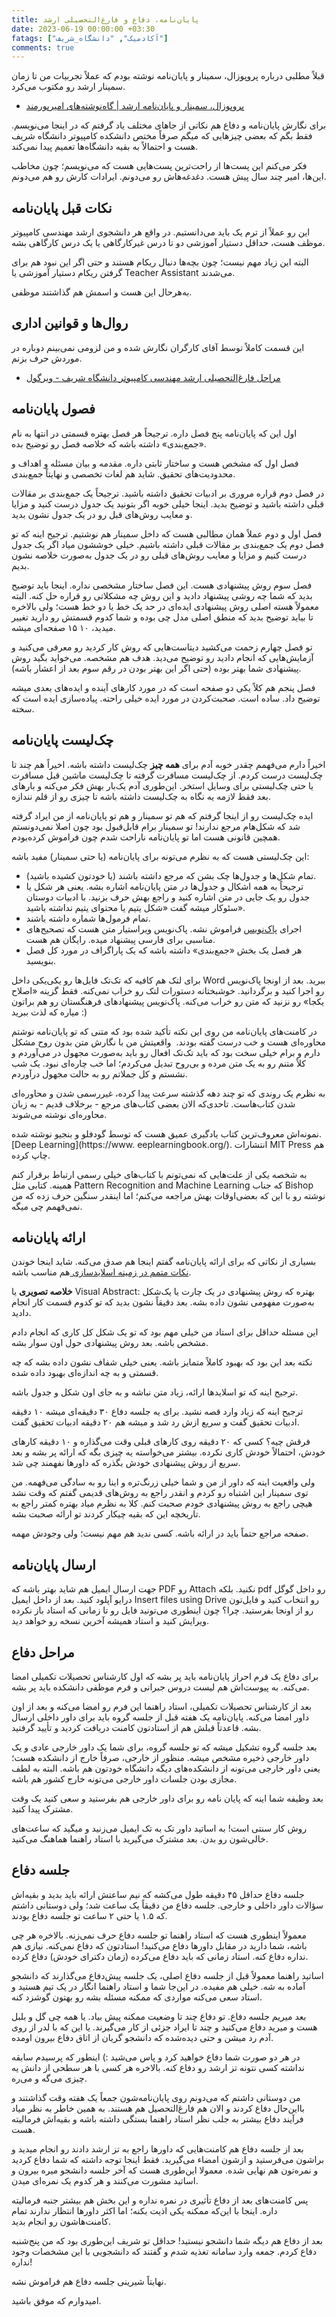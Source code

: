 ```yaml
---
title: پایان‌نامه، دفاع و فارغ‌التحصیلی ارشد
date: 2023-06-19 00:00:00 +03:30
fatags: ["آکادمیک", "دانشگاه_شریف"]
comments: true
---
```


قبلاً مطلبی درباره پروپوزال، سمینار و پایان‌نامه نوشته بودم که عملاً تجربیات من تا زمان سمینار ارشد رو مکتوب می‌کرد.

- [پروپوزال،‌ سمینار و پایان‌نامه ارشد | گاه‌نوشته‌های امیرپورمند](https://aprd.ir/proposal-seminar-thesis/)

برای نگارش پایان‌نامه و دفاع هم نکاتی از جاهای مختلف یاد گرفتم که در اینجا می‌نویسم. فقط بگم که بعضی چیزهایی که میگم صرفاً مختص دانشکده کامپیوتر دانشگاه شریف هست و احتمالاً به بقیه دانشگاه‌ها تعمیم پیدا نمی‌کند.

فکر می‌کنم این پست‌ها از راحت‌ترین پست‌هایی هست که می‌نویسم؛ چون مخاطب این‌ها، امیر چند سال پیش هست. دغدغه‌هاش رو می‌دونم. ایرادات کارش رو هم می‌دونم.

## نکات قبل پایان‌نامه

این رو عملاً از ترم یک باید می‌دانستیم. در واقع هر دانشجوی ارشد مهندسی کامپیوتر موظف هست، حداقل دستیار آموزشی دو تا درس غیرکارگاهی یا یک درس کارگاهی بشه.

البته این زیاد مهم نیست؛ چون بچه‌ها دنبال ریکام هستند و حتی اگر این نبود هم برای گرفتن ریکام دستیار آموزشی یا Teacher Assistant می‌شدند.

به‌هرحال این هست و اسمش هم گذاشتند موظفی.

## روال‌ها و قوانین اداری
این قسمت کاملاً توسط آقای کارگران نگارش شده و من لزومی نمی‌بینم دوباره در موردش حرف بزنم.

- [مراحل فارغ‌التحصیلی ارشد مهندسی کامپیوتر دانشگاه شریف - ویرگول](https://virgool.io/@kargaranamir/mscgradce1041-t96mittn6btl)

## فصول پایان‌نامه
اول این که پایان‌نامه پنج فصل داره. ترجیحاً هر فصل بهتره قسمتی در انتها به نام «جمع‌بندی» داشته باشه که خلاصه فصل رو توضیح بده.

فصل اول که مشخص هست و ساختار ثابتی داره. مقدمه و بیان مسئله و اهداف و محدودیت‌های تحقیق. شاید هم لغات تخصصی و نهایتاً جمع‌بندی.

در فصل دوم قراره مروری بر ادبیات تحقیق داشته باشید. ترجیحاً یک جمع‌بندی بر مقالات قبلی داشته باشید و توضیح بدید. اینجا خیلی خوبه اگر بتونید یک جدول درست کنید و مزایا و معایب روش‌های قبل رو در یک جدول نشون بدید.

فصل اول و دوم عملاً همان مطالبی هست که داخل سمینار هم نوشتیم. ترجیح اینه که تو فصل دوم یک جمع‌بندی بر مقالات قبلی داشته باشیم. خیلی خوششون میاد اگر یک جدول درست کنیم و مزایا و معایب روش‌های قبلی رو در یک جدول به‌صورت خلاصه نشون بدیم.

فصل سوم روش پیشنهادی هست. این فصل ساختار مشخصی نداره. اینجا باید توضیح بدید که شما چه روشی پیشنهاد دادید و این روش چه مشکلاتی رو قراره حل کنه. البته معمولاً هسته اصلی روش پیشنهادی ایده‌ای در حد یک خط یا دو خط هست؛ ولی بالاخره تا بیاید توضیح بدید که منطق اصلی مدل چی بوده و شما کدوم قسمتش رو دارید تغییر میدید، ۱۰ ۱۵ صفحه‌ای میشه.

تو فصل چهارم زحمت می‌کشید دیتاست‌هایی که روش کار کردید رو معرفی می‌کنید و آزمایش‌هایی که انجام دادید رو توضیح می‌دید. هدف هم مشخصه. می‌خواید بگید روش پیشنهادی شما بهتر بوده (حتی اگر این بهتر بودن در رقم سوم بعد از اعشار باشه).

فصل پنجم هم کلاً یکی دو صفحه است که در مورد کارهای آینده و ایده‌های بعدی میشه توضیح داد. ساده‌ است. صحبت‌کردن در مورد ایده خیلی راحته. پیاده‌سازی ایده‌ است که سخته.

## چک‌لیست پایان‌نامه
اخیراً دارم می‌فهمم چقدر خوبه آدم برای **همه چیز** چک‌لیست داشته باشه. اخیراً هم چند تا چک‌لیست درست کردم. از چک‌لیست مسافرت گرفته تا چک‌‌لیست ماشین قبل مسافرت یا حتی چک‌لیستی برای وسایل استخر. این‌طوری آدم یک‌بار بهش فکر می‌کنه و بارهای بعد فقط لازمه یه نگاه به چک‌لیست داشته باشه تا چیزی رو از قلم نندازه.

ایده چک‌لیست رو از اینجا گرفتم که هم تو سمینار و هم تو پایان‌نامه از من ایراد گرفته شد که شکل‌هام مرجع ندارند! تو سمینار برام قابل‌قبول بود چون اصلا نمی‌دونستم همچین قانونی هست اما تو پایان‌نامه ناراحت شدم چون فراموش کرده‌بودم.

این چک‌لیستی هست که به نظرم می‌تونه برای پایان‌نامه (یا حتی سمینار) مفید باشه:

- تمام شکل‌ها و جدول‌ها چک بشن که مرجع داشته باشند (یا خودتون کشیده باشید).
- ترجیحاً به همه اشکال و جدول‌ها در متن پایان‌نامه اشاره بشه. یعنی هر شکل یا جدول رو یک جایی در متن اشاره کنید و راجع بهش حرف بزنید. با ادبیات دوستان سئوکار میشه گفت «شکل یتیم یا محتوای یتیم نداشته باشید». 
- تمام فرمول‌ها شماره داشته باشند.
- اجرای [پاک‌نویس](https://paknevis.ir/) فراموش نشه. پاک‌نویس ویراستیار متن هست که تصحیح‌های مناسبی برای فارسی پیشنهاد میده. رایگان هم هست.
- هر فصل یک بخش «جمع‌بندی» داشته باشه که یک پاراگراف در مورد کل فصل بنویسید.

برای لتک هم کافیه که تک‌تک فایل‌ها رو یکی‌یکی داخل Word ببرید. بعد از اونجا پاک‌نویس رو اجرا کنید و برگردانید. خوشبختانه دستورات لتک رو خراب نمی‌کنه. فقط گزینه «اصلاح یکجا» رو نزنید که متن رو خراب می‌کنه. پاک‌نویس پیشنهادهای فرهنگستان رو هم براتون میاره که لذت ببرید :)

در کامنت‌های پایان‌نامه من روی این نکته تأکید شده بود که متنی که تو پایان‌نامه نوشتم محاوره‌ای هست و خب درست گفته بودند.  واقعیتش من با نگارش متن بدون روح مشکل دارم و برام خیلی سخت بود که باید تک‌تک افعال رو باید به‌صورت مجهول در می‌آوردم و کلاً متنم رو به یک متن مرده و بی‌روح تبدیل می‌کردم؛ اما خب چاره‌ای نبود. یک شب نشستم و کل جملاتم رو به حالت مجهول درآوردم.

به نظرم یک روندی که تو چند دهه گذشته سرعت پیدا کرده، غیررسمی شدن و محاوره‌ای شدن کتاب‌هاست. تاحدی‌که الان بعضی کتاب‌های مرجع - برخلاف قدیم - به زبان محاوره‌ای نوشته می‌شوند.

نمونه‌اش معروف‌ترین کتاب یادگیری عمیق هست که توسط گودفلو و بنجیو نوشته شده. [Deep Learning](https://www. eeplearningbook.org/). انتشارات MIT Press هم چاپ کرده.

به شخصه یکی از علت‌هایی که نمی‌تونم با کتاب‌های خیلی رسمی ارتباط برقرار کنم همینه. کتابی مثل Pattern Recognition and Machine Learning که جناب Bishop نوشته رو با این که بعضی‌اوقات بهش مراجعه می‌کنم؛ اما اینقدر سنگین حرف زده که من نمی‌فهمم چی میگه.

## ارائه پایان‌نامه
بسیاری از نکاتی که برای ارائه پایان‌نامه گفتم اینجا هم صدق می‌کنه. شاید اینجا خوندن [نکات متمم در زمینه اسلایدسازی ](https://motamem.org/%D9%85%D9%87%D8%A7%D8%B1%D8%AA-%D8%A7%D8%B3%D9%84%D8%A7%DB%8C%D8%AF%D8%B3%D8%A7%D8%B2%DB%8C-%D9%88-%D9%BE%D8%A7%D9%88%D8%B1%D9%BE%D9%88%DB%8C%D9%86%D8%AA-%DB%B1/)هم مناسب باشه.

**خلاصه تصویری** یا Visual Abstract: بهتره که روش پیشنهادی در یک چارت یا یک‌شکل به‌صورت مفهومی نشون داده بشه. بعد دقیقاً نشون بدید که تو کدوم قسمت کار انجام دادید.

این مسئله حداقل برای استاد من خیلی مهم بود که تو یک شکل کل کاری که انجام دادم مشخص باشه. بعد روش پیشنهادی حول اون سوار بشه.

نکته بعد این بود که بهبود کاملاً متمایز باشه. یعنی خیلی شفاف نشون داده بشه که چه قسمتی و به چه اندازه‌ای بهبود داده شده.

ترجیح اینه که تو اسلاید‌ها ارائه، زیاد متن نباشه و به جای اون شکل و جدول باشه.

ترجیح اینه که زیاد وارد قصه نشید. برای یه جلسه دفاع ۳۰ دقیقه‌ای میشه ۱۰ دقیقه ادبیات تحقیق گفت و سریع ازش رد شد و میشه هم ۲۰ دقیقه ادبیات تحقیق گفت.

فرقش چیه؟ کسی که ۲۰ دقیقه روی کارهای قبلی وقت می‌گذاره و ۱۰ دقیقه کارهای خودش، احتمالاً خودش کاری نکرده. بیشتر می‌خواسته یه چیزی بگه که ارائه پر بشه و بعد سریع از روش پیشنهادی خودش بگذره که داورها نفهمند چی شد.

ولی واقعیت اینه که داور از من و شما خیلی زرنگ‌تره و اینا رو به سادگی می‌فهمه. من توی سمینار این اشتباه رو کردم و انقدر راجع به روش‌های قدیمی گفتم که وقت نشد هیچی راجع به روش پیشنهادی خودم صحبت کنم. کلا به نظرم میاد بهتره کمتر راجع به تاریخچه این که بقیه چیکار کردند تو ارائه صحبت بشه.

صفحه مراجع حتماً باید در ارائه باشه. کسی ندید هم مهم نیست؛ ولی وجودش مهمه.

## ارسال پایان‌نامه
جهت ارسال ایمیل هم شاید بهتر باشه که PDF رو Attach نکنید. بلکه pdf رو داخل گوگل درایو آپلود کنید. بعد از داخل ایمیل Insert files using Drive رو انتخاب کنید و فایل‌تون رو از اونجا بفرستید. چرا؟ چون اینطوری می‌تونید فایل رو تا زمانی که استاد باز نکرده ویرایش کنید و استاد همیشه آخرین نسخه رو خواهد دید.

## مراحل دفاع
برای دفاع یک فرم احراز پایان‌نامه باید پر بشه که اول کارشناس تحصیلات تکمیلی امضا می‌کنه. به پیوست‌اش هم لیست دروس جبرانی و فرم موظفی دانشکده باید پر بشه.

بعد از کارشناس تحصیلات تکمیلی، استاد راهنما این فرم رو امضا می‌کنه و بعد از اون داور امضا می‌کنه. پایان‌نامه یک هفته قبل از جلسه گروه باید برای داور داخلی ارسال بشه. قاعدتاً قبلش هم از استادتون کامنت دریافت کردید و تأیید گرفتید.

بعد جلسه گروه تشکیل میشه که تو جلسه گروه، برای شما یک داور خارجی عادی و یک داور خارجی ذخیره مشخص میشه. منظور از خارجی، صرفاً خارج از دانشکده هست؛ یعنی داور خارجی می‌تونه از دانشکده‌های دیگه دانشگاه خودتون هم باشه. البته به لطف مجازی بودن جلسات داور خارجی می‌تونه خارج کشور هم باشه.

بعد وظیفه شما اینه که پایان نامه رو برای داور خارجی هم بفرستید و سعی کنید یک وقت مشترک پیدا کنید.

روش کار سنتی است! به اساتید داور تک به تک ایمیل می‌زنید و میگید که ساعت‌های خالی‌شون رو بدن. بعد مشترک می‌گیرید با استاد راهنما هماهنگ می‌کنید.

## جلسه دفاع
جلسه دفاع حداقل ۴۵ دقیقه طول می‌کشه که نیم ساعتش ارائه باید بدید و بقیه‌اش سؤالات داور داخلی و خارجی. جلسه دفاع من دقیقاً یک ساعت شد؛ ولی دوستانی داشتم که ۱.۵ یا حتی ۲ ساعت تو جلسه دفاع بودند.

معمولاً اینطوری هست که استاد راهنما تو جلسه دفاع حرف نمی‌زنه. بالاخره هر چی باشه، شما دارید در مقابل داورها دفاع می‌کنید! استادتون که دفاع نمی‌کنه. نیازی هم نداره دفاع کنه. استاد زمانی که باید دفاع می‌کرده (زمان دکترای خودش) دفاع کرده.

اساتید راهنما معمولاً قبل از جلسه دفاع اصلی، یک جلسه پیش‌دفاع می‌گذارند که دانشجو آماده به شه. خیلی هم مفیده. در این‌جا شما و استاد راهنما انگار در یک تیم هستید و استاد سعی می‌کنه مواردی که ممکنه مسئله بشه رو بهتون گوشزد کنه. 

بعد میریم جلسه دفاع. تو دفاع چند تا وضعیت ممکنه پیش بیاد. یا همه چی گل و بلبل هست و میرید دفاع می‌کنید و چند تا ایراد جزئی از کار می‌گیرند. یا این که با لدر از روی آدم رد میشن و حتی دیده‌شده که دانشجو گریان از اتاق دفاع بیرون اومده.

در هر دو صورت شما دفاع خواهید کرد و پاس می‌شید :) اینطور که پرسیدم سابقه نداشته کسی نتونه تز ارشد رو دفاع کنه. بالاخره هر کسی با هر سطحی از دانش یه چیزی می‌گه و می‌ره.

من دوستانی داشتم که می‌دونم روی پایان‌نامه‌شون جمعاً یک هفته وقت گذاشتند و بااین‌حال دفاع کردند و الان هم فارغ‌التحصیل هم هستند. به همین خاطر به نظر میاد فرآیند دفاع بیشتر به جلب نظر استاد راهنما بستگی داشته باشه و بقیه‌اش فرمالیته‌ هست.

بعد از جلسه دفاع هم کامنت‌هایی که داورها راجع به تز ارشد دادند رو انجام میدید و براشون می‌فرستید و ازشون امضاء می‌گیرید. فقط اینجا توجه داشته که شما دفاع کردید و نمره‌‌تون هم نهایی شده. معمولا این‌طوری هست که آخر جلسه دانشجو میره بیرون و اساتید مشورت می‌کنند و هر کدوم یک نمره‌ای میدن. 

پس کامنت‌های بعد از دفاع تأثیری در نمره نداره و این بخش هم بیشتر جنبه فرمالیته داره. اینجا با این‌که ممکنه یکی اذیت بکنه؛ اما اکثر داورها انتظار ندارند تمام کامنت‌هاشون رو انجام بدید.

بعد از دفاع هم دیگه شما دانشجو نیستید! حداقل تو شریف این‌طوری بود که من پنج‌شنبه دفاع کردم. جمعه وارد سامانه تغذیه شدم و گفتند که دانشجویی با این مشخصات وجود نداره!

نهایتاً شیرینی جلسه دفاع هم فراموش نشه. 

امیدوارم که موفق باشید. 

